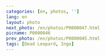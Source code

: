 ```yaml
---
categories: [en, photos, '']
lang: en
layout: photo
next_photo: /en/photos/P0000047.html
picname: P0000046
prev_photo: /en/photos/P0000045.html
tags: [Dead Leopard, Ingo]
---
```

